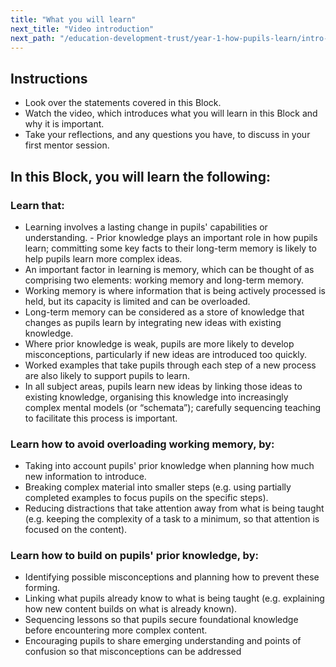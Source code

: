 ```yaml
---
title: "What you will learn"
next_title: "Video introduction"
next_path: "/education-development-trust/year-1-how-pupils-learn/intro-ect-video-introduction"
---
```


## Instructions

- Look over the statements covered in this Block.
- Watch the video, which introduces what you will learn in this Block and why it is important.
- Take your reflections, and any questions you have, to discuss in your first mentor session.

## In this Block, you will learn the following:

### Learn that:

- Learning involves a lasting change in pupils' capabilities or understanding. - Prior knowledge plays an important role in how pupils learn; committing some key facts to their long-term memory is likely to help pupils learn more complex ideas.
- An important factor in learning is memory, which can be thought of as comprising two elements: working memory and long-term memory.
- Working memory is where information that is being actively processed is held, but its capacity is limited and can be overloaded.
- Long-term memory can be considered as a store of knowledge that changes as pupils learn by integrating new ideas with existing knowledge.
- Where prior knowledge is weak, pupils are more likely to develop misconceptions, particularly if new ideas are introduced too quickly.
- Worked examples that take pupils through each step of a new process are also likely to support pupils to learn.
- In all subject areas, pupils learn new ideas by linking those ideas to existing knowledge, organising this knowledge into increasingly complex mental models (or “schemata”); carefully sequencing teaching to facilitate this process is important.

### Learn how to avoid overloading working memory, by:

- Taking into account pupils' prior knowledge when planning how much new information to introduce.
- Breaking complex material into smaller steps (e.g. using partially completed examples to focus pupils on the specific steps).
- Reducing distractions that take attention away from what is being taught (e.g. keeping the complexity of a task to a minimum, so that attention is focused on the content).

### Learn how to build on pupils' prior knowledge, by:

- Identifying possible misconceptions and planning how to prevent these forming.
- Linking what pupils already know to what is being taught (e.g. explaining how new content builds on what is already known).
- Sequencing lessons so that pupils secure foundational knowledge before encountering more complex content.
- Encouraging pupils to share emerging understanding and points of confusion so that misconceptions can be addressed
